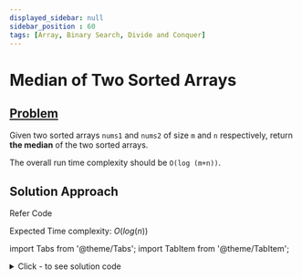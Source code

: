 ```yaml
---
displayed_sidebar: null
sidebar_position : 60
tags: [Array, Binary Search, Divide and Conquer]
---
```


# Median of Two Sorted Arrays

## [Problem](https://leetcode.com/problems/median-of-two-sorted-arrays/)

<p>Given two sorted arrays <code>nums1</code> and <code>nums2</code> of size <code>m</code> and <code>n</code> respectively, return <strong>the median</strong> of the two sorted arrays.</p>

<p>The overall run time complexity should be <code>O(log (m+n))</code>.</p>

## Solution Approach
Refer Code

Expected Time complexity: $O(log(n))$

import Tabs from '@theme/Tabs';
import TabItem from '@theme/TabItem';

<details><summary>Click - to see solution code</summary>

<Tabs>
<TabItem value="cpp" label="C++">

```cpp
class Solution {
   public:
    double findMedianSortedArrays(vector<int>& nums1, vector<int>& nums2) {
        int N1 = nums1.size();
        int N2 = nums2.size();
        if (N1 < N2)
            return findMedianSortedArrays(nums2, nums1);  // Make sure A2 is the shorter one.

        int lo = 0, hi = N2 * 2;
        while (lo <= hi) {
            int mid2 = (lo + hi) / 2;   // Try Cut 2
            int mid1 = N1 + N2 - mid2;  // Calculate Cut 1 accordingly

            double L1 = (mid1 == 0) ? INT_MIN : nums1[(mid1 - 1) / 2];  // Get L1, R1, L2, R2 respectively
            double L2 = (mid2 == 0) ? INT_MIN : nums2[(mid2 - 1) / 2];
            double R1 = (mid1 == N1 * 2) ? INT_MAX : nums1[(mid1) / 2];
            double R2 = (mid2 == N2 * 2) ? INT_MAX : nums2[(mid2) / 2];

            if (L1 > R2)
                lo = mid2 + 1;  // A1's lower half is too big; need to move C1
                                // left (C2 right)
            else if (L2 > R1)
                hi = mid2 - 1;  // A2's lower half too big; need to move C2 left.
            else
                return (max(L1, L2) + min(R1, R2)) / 2;  // Otherwise, that's the right cut.
        }
        return -1;
    }
};

```
</TabItem>
</Tabs>

</details>
